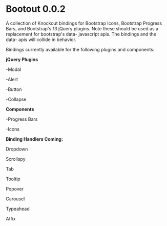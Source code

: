 Bootout 0.0.2
=============

A collection of Knockout bindings for Bootstrap Icons, Bootstrap Progress Bars, and Bootstrap's 13 jQuery plugins. Note these should be used as a replacement for bootstrap's data- javascript apis. The bindings and the data- apis will collide in behavior.

Bindings currently available for the following plugins and components:

<strong>jQuery Plugins</strong>

-Modal

-Alert

-Button

-Collapse



<strong>Components</strong>

-Progress Bars

-Icons


<strong>Binding Handlers Coming:</strong>

Dropdown

Scrollspy

Tab

Tooltip

Popover

Carousel

Typeahead

Affix